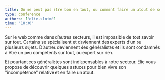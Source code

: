 ```yaml
---
title: On ne peut pas être bon en tout, ou comment faire un atout de son incompétence
type: conference
authors: ["elie-sloim"]
time: "10:30"
---
```


Sur le web comme dans d’autres secteurs, il est impossible de tout savoir sur tout. Certains se spécialisent et deviennent des experts d’un ou plusieurs sujets. D’autres deviennent des généralistes et ils sont condamnés à être un peu compétents sur tout, ou expert sur rien.

Et pourtant ces généralistes sont indispensables à notre secteur. Elie vous propose de découvrir quelques astuces pour bien vivre son "incompétence" relative et en faire un atout.
